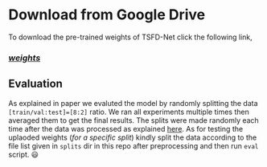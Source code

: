 # Download from Google Drive

To download the pre-trained weights of TSFD-Net click the following link,
### *[weights](https://drive.google.com/drive/folders/1XrPpOD9G3nbqWhDfjOynrLGGbEI06DDD?usp=sharing)*

## Evaluation

As explained in paper we evaluted the model by randomly splitting the data `[train/val:test]=[8:2]` ratio. We ran all experiments multiple times then averaged them to get the final results. The splits were made randomly each time after the data was processed as explained [here](https://github.com/Mr-TalhaIlyas/Prerpcessing-PanNuke-Nuclei-Instance-Segmentation-Dataset). As for testing the uplaoded weights (*for a specific split*) kindly split the data according to the file list given in `splits` dir in this repo after preprocessing and then run `eval` script. 😃






